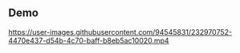 ## Demo



https://user-images.githubusercontent.com/94545831/232970752-4470e437-d54b-4c70-baff-b8eb5ac10020.mp4



